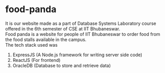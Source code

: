 # food-panda
It is our website made as a part of Database Systems Laboratory course offered in the 6th semester of CSE at IIT Bhubaneswar. <br/>
Food panda is a website for people of IIT Bhubaneswar to order food from the food stalls available in the campus.<br/>
The tech stack used was<br/>
1. ExpressJS (A Node.js framework for writing server side code)<br/>
2. ReactJS (For frontend)<br/>
3. OracleDB (Database to store and retrieve data)<br/>
